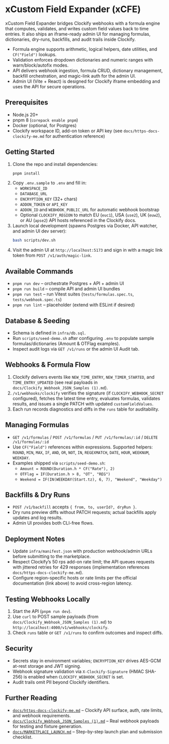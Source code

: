 # xCustom Field Expander (xCFE)

xCustom Field Expander bridges Clockify webhooks with a formula engine that computes, validates, and writes custom field values back to time entries. It also ships an iframe-ready admin UI for managing formulas, dictionaries, dry-runs, backfills, and audit trails inside Clockify.

- Formula engine supports arithmetic, logical helpers, date utilities, and `CF("Field")` lookups.
- Validation enforces dropdown dictionaries and numeric ranges with warn/block/autofix modes.
- API delivers webhook ingestion, formula CRUD, dictionary management, backfill orchestration, and magic-link auth for the admin UI.
- Admin UI (Vite + React) is designed for Clockify iframe embedding and uses the API for secure operations.

## Prerequisites
- Node.js 20+
- pnpm 8 (`corepack enable pnpm`)
- Docker (optional, for Postgres)
- Clockify workspace ID, add-on token or API key (see `docs/https-docs-clockify-me.md` for authentication reference)

## Getting Started
1. Clone the repo and install dependencies:
   ```bash
   pnpm install
   ```
2. Copy `.env.sample` to `.env` and fill in:
   - `WORKSPACE_ID`
   - `DATABASE_URL`
   - `ENCRYPTION_KEY` (32+ chars)
   - `ADDON_TOKEN` or `API_KEY`
   - `ADDON_ID` and `WEBHOOK_PUBLIC_URL` for automatic webhook bootstrap
   - Optional `CLOCKIFY_REGION` to match EU (`euc1`), USA (`use2`), UK (`euw2`), or AU (`apse2`) API hosts referenced in the Clockify docs.
3. Launch local development (spawns Postgres via Docker, API watcher, and admin UI dev server):
   ```bash
   bash scripts/dev.sh
   ```
4. Visit the admin UI at `http://localhost:5173` and sign in with a magic link token from `POST /v1/auth/magic-link`.

## Available Commands
- `pnpm run dev` – orchestrate Postgres + API + admin UI
- `pnpm run build` – compile API and admin UI bundles
- `pnpm run test` – run Vitest suites (`tests/formulas.spec.ts`, `tests/webhook.spec.ts`)
- `pnpm run lint` – placeholder (extend with ESLint if desired)

## Database & Seeding
- Schema is defined in `infra/db.sql`.
- Run `scripts/seed-demo.sh` after configuring `.env` to populate sample formulas/dictionaries (Amount & OTFlag examples).
- Inspect audit logs via `GET /v1/runs` or the admin UI Audit tab.

## Webhooks & Formula Flow
1. Clockify delivers events like `NEW_TIME_ENTRY`, `NEW_TIMER_STARTED`, and `TIME_ENTRY_UPDATED` (see real payloads in `docs/Clockify_Webhook_JSON_Samples (1).md`).
2. `/v1/webhooks/clockify` verifies the signature (if `CLOCKIFY_WEBHOOK_SECRET` configured), fetches the latest time entry, evaluates formulas, validates results, and issues a single PATCH with updated `customFieldValues`.
3. Each run records diagnostics and diffs in the `runs` table for auditability.

## Managing Formulas
- `GET /v1/formulas` / `POST /v1/formulas` / `PUT /v1/formulas/:id` / `DELETE /v1/formulas/:id`
- Use `CF("Field")` references within expressions. Supported helpers: `ROUND`, `MIN`, `MAX`, `IF`, `AND`, `OR`, `NOT`, `IN`, `REGEXMATCH`, `DATE`, `HOUR`, `WEEKNUM`, `WEEKDAY`.
- Examples shipped via `scripts/seed-demo.sh`:
  - `Amount = ROUND(Duration.h * CF("Rate"), 2)`
  - `OTFlag = IF(Duration.h > 8, "OT", "REG")`
  - `Weekend = IF(IN(WEEKDAY(Start.tz), 6, 7), "Weekend", "Weekday")`

## Backfills & Dry Runs
- `POST /v1/backfill` accepts `{ from, to, userId?, dryRun }`.
- Dry runs preview diffs without PATCH requests; actual backfills apply updates and log results.
- Admin UI provides both CLI-free flows.

## Deployment Notes
- Update `infra/manifest.json` with production webhook/admin URLs before submitting to the marketplace.
- Respect Clockify’s 50 rps add-on rate limit; the API queues requests with jittered retries for 429 responses (implementation references `docs/https-docs-clockify-me.md`).
- Configure region-specific hosts or rate limits per the official documentation (link above) to avoid cross-region latency.

## Testing Webhooks Locally
1. Start the API (`pnpm run dev`).
2. Use `curl` to POST sample payloads (from `docs/Clockify_Webhook_JSON_Samples (1).md`) to `http://localhost:4000/v1/webhooks/clockify`.
3. Check `runs` table or `GET /v1/runs` to confirm outcomes and inspect diffs.

## Security
- Secrets stay in environment variables; `ENCRYPTION_KEY` drives AES-GCM at-rest storage and JWT signing.
- Webhook signature validation via `X-Clockify-Signature` (HMAC SHA-256) is enabled when `CLOCKIFY_WEBHOOK_SECRET` is set.
- Audit trails omit PII beyond Clockify identifiers.

## Further Reading
- [`docs/https-docs-clockify-me.md`](docs/https-docs-clockify-me.md) – Clockify API surface, auth, rate limits, and webhook requirements.
- [`docs/Clockify_Webhook_JSON_Samples (1).md`](docs/Clockify_Webhook_JSON_Samples%20(1).md) – Real webhook payloads for testing and fixture generation.
- [`docs/MARKETPLACE_LAUNCH.md`](docs/MARKETPLACE_LAUNCH.md) – Step-by-step launch plan and submission checklist.
